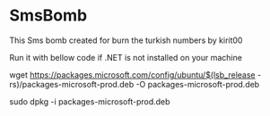 # SmsBomb
This Sms bomb created for burn the turkish numbers by kirit00

Run it with bellow code if .NET is not installed on your machine

wget https://packages.microsoft.com/config/ubuntu/$(lsb_release -rs)/packages-microsoft-prod.deb -O packages-microsoft-prod.deb


sudo dpkg -i packages-microsoft-prod.deb
